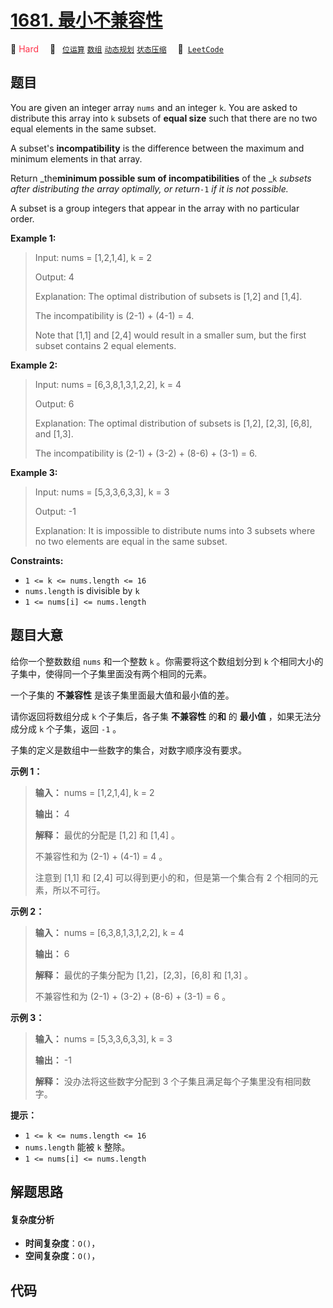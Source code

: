# [1681. 最小不兼容性](https://leetcode.com/problems/minimum-incompatibility)

🔴 <font color=#ff334b>Hard</font>&emsp; 🔖&ensp; [`位运算`](/leetcode/outline/tag/bit-manipulation.md) [`数组`](/leetcode/outline/tag/array.md) [`动态规划`](/leetcode/outline/tag/dynamic-programming.md) [`状态压缩`](/leetcode/outline/tag/bitmask.md)&emsp; 🔗&ensp;[`LeetCode`](https://leetcode.com/problems/minimum-incompatibility)

## 题目

You are given an integer array `nums`​​​ and an integer `k`. You are asked to
distribute this array into `k` subsets of **equal size** such that there are
no two equal elements in the same subset.

A subset's **incompatibility** is the difference between the maximum and
minimum elements in that array.

Return _the**minimum possible sum of incompatibilities** of the _`k` _subsets
after distributing the array optimally, or return_`-1` _if it is not
possible._

A subset is a group integers that appear in the array with no particular
order.



**Example 1:**

> Input: nums = [1,2,1,4], k = 2
> 
> Output: 4
> 
> Explanation: The optimal distribution of subsets is [1,2] and [1,4].
> 
> The incompatibility is (2-1) + (4-1) = 4.
> 
> Note that [1,1] and [2,4] would result in a smaller sum, but the first subset contains 2 equal elements.

**Example 2:**

> Input: nums = [6,3,8,1,3,1,2,2], k = 4
> 
> Output: 6
> 
> Explanation: The optimal distribution of subsets is [1,2], [2,3], [6,8], and [1,3].
> 
> The incompatibility is (2-1) + (3-2) + (8-6) + (3-1) = 6.

**Example 3:**

> Input: nums = [5,3,3,6,3,3], k = 3
> 
> Output: -1
> 
> Explanation: It is impossible to distribute nums into 3 subsets where no two elements are equal in the same subset.

**Constraints:**

  * `1 <= k <= nums.length <= 16`
  * `nums.length` is divisible by `k`
  * `1 <= nums[i] <= nums.length`


## 题目大意

给你一个整数数组 `nums`​​​ 和一个整数 `k` 。你需要将这个数组划分到 `k` 个相同大小的子集中，使得同一个子集里面没有两个相同的元素。

一个子集的 **不兼容性** 是该子集里面最大值和最小值的差。

请你返回将数组分成 `k` 个子集后，各子集 **不兼容性** 的**和** 的 **最小值** ，如果无法分成分成 `k` 个子集，返回 `-1` 。

子集的定义是数组中一些数字的集合，对数字顺序没有要求。

**示例 1：**

> 
> 
> 
> 
> 
> **输入：** nums = [1,2,1,4], k = 2
> 
> **输出：** 4
> 
> **解释：** 最优的分配是 [1,2] 和 [1,4] 。
> 
> 不兼容性和为 (2-1) + (4-1) = 4 。
> 
> 注意到 [1,1] 和 [2,4] 可以得到更小的和，但是第一个集合有 2 个相同的元素，所以不可行。

**示例 2：**

> 
> 
> 
> 
> 
> **输入：** nums = [6,3,8,1,3,1,2,2], k = 4
> 
> **输出：** 6
> 
> **解释：** 最优的子集分配为 [1,2]，[2,3]，[6,8] 和 [1,3] 。
> 
> 不兼容性和为 (2-1) + (3-2) + (8-6) + (3-1) = 6 。
> 
> 

**示例 3：**

> 
> 
> 
> 
> 
> **输入：** nums = [5,3,3,6,3,3], k = 3
> 
> **输出：** -1
> 
> **解释：** 没办法将这些数字分配到 3 个子集且满足每个子集里没有相同数字。
> 
> 

**提示：**

  * `1 <= k <= nums.length <= 16`
  * `nums.length` 能被 `k` 整除。
  * `1 <= nums[i] <= nums.length`


## 解题思路

#### 复杂度分析

- **时间复杂度**：`O()`，
- **空间复杂度**：`O()`，

## 代码

```javascript

```